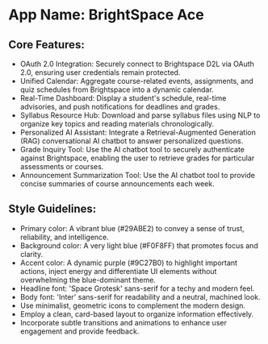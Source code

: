 # **App Name**: BrightSpace Ace

## Core Features:

- OAuth 2.0 Integration: Securely connect to Brightspace D2L via OAuth 2.0, ensuring user credentials remain protected.
- Unified Calendar: Aggregate course-related events, assignments, and quiz schedules from Brightspace into a dynamic calendar.
- Real-Time Dashboard: Display a student's schedule, real-time advisories, and push notifications for deadlines and grades.
- Syllabus Resource Hub: Download and parse syllabus files using NLP to organize key topics and reading materials chronologically.
- Personalized AI Assistant: Integrate a Retrieval-Augmented Generation (RAG) conversational AI chatbot to answer personalized questions.
- Grade Inquiry Tool: Use the AI chatbot tool to securely authenticate against Brightspace, enabling the user to retrieve grades for particular assessments or courses.
- Announcement Summarization Tool: Use the AI chatbot tool to provide concise summaries of course announcements each week.

## Style Guidelines:

- Primary color: A vibrant blue (#29ABE2) to convey a sense of trust, reliability, and intelligence.
- Background color: A very light blue (#F0F8FF) that promotes focus and clarity.
- Accent color: A dynamic purple (#9C27B0) to highlight important actions, inject energy and differentiate UI elements without overwhelming the blue-dominant theme.
- Headline font: 'Space Grotesk' sans-serif for a techy and modern feel.
- Body font: 'Inter' sans-serif for readability and a neutral, machined look.
- Use minimalist, geometric icons to complement the modern design.
- Employ a clean, card-based layout to organize information effectively.
- Incorporate subtle transitions and animations to enhance user engagement and provide feedback.